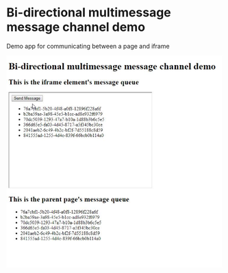 # Bi-directional multimessage message channel demo

Demo app for communicating between a page and iframe

![App](./readme/image.jpg)